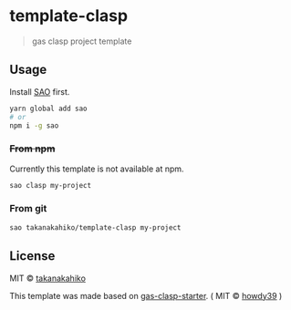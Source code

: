 # template-clasp

> gas clasp project template

## Usage

Install [SAO](https://github.com/egoist/sao) first.

```bash
yarn global add sao
# or
npm i -g sao
```

### ~~From npm~~

Currently this template is not available at npm.

```bash
sao clasp my-project
```

### From git

```bash
sao takanakahiko/template-clasp my-project
```

## License

MIT &copy; [takanakahiko](github.com/takanakahiko)

This template was made based on [gas-clasp-starter](github.com/howdy39/gas-clasp-starter).
( MIT &copy; [howdy39](github.com/howdy39) )